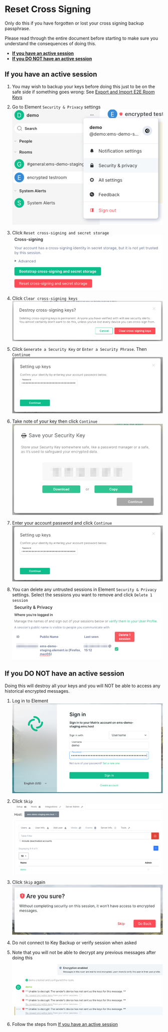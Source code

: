 # Reset Cross Signing

Only do this if you have forgotten or lost your cross signing backup passphrase.

Please read through the entire document before starting to make sure you understand the consequences of doing this.

- **[If you have an active session](#if-you-have-an-active-session)**
- **[If you DO NOT have an active session](#if-you-do-not-have-an-active-session)**

## If you have an active session

1. You may wish to backup your keys before doing this just to be on the safe side if something goes wrong: See [Export and Import E2E Room Keys](Export-and-Import-E2E-Room-Keys.md)

1. Go to Element `Security & Privacy` settings  
![temp](images/Screen%20Shot%202020-07-30%20at%203.02.07%20PM.png)

1. Click `Reset cross-signing and secret storage`  
![temp](images/Screen%20Shot%202020-07-30%20at%203.05.05%20PM.png)

1. Click `Clear cross-signing keys`  
![temp](images/Screen%20Shot%202020-07-30%20at%203.06.18%20PM.png)

1. Click `Generate a Security Key` or `Enter a Security Phrase`. Then `Continue`  
![temp](images/Screen%20Shot%202020-07-30%20at%203.06.50%20PM.png)

1. Take note of your key then click `Continue`  
![temp](images/Screen%20Shot%202020-07-30%20at%203.07.52%20PM.png)

1. Enter your account password and click `Continue`  
![temp](images/Screen%20Shot%202020-07-30%20at%203.09.47%20PM.png)

1. You can delete any untrusted sessions in Element `Security & Privacy` settings. Select the sessions you want to remove and click `Delete 1 session`  
![temp](images/Screen%20Shot%202020-07-30%20at%203.14.55%20PM.png)

## If you DO NOT have an active session

Doing this will destroy all your keys and you will NOT be able to access any historical encrypted messages.

1. Log in to Element  
![temp](images/Screen%20Shot%202020-07-30%20at%202.59.21%20PM.png)

1. Click `Skip`  
![temp](images/Screen%20Shot%202020-07-30%20at%203.00.40%20PM.png)

1. Click `Skip` again  
![temp](images/Screen%20Shot%202020-07-30%20at%203.01.08%20PM.png)

1. Do not connect to Key Backup or verify session when asked

1. Note that you will not be able to decrypt any previous messages after doing this  
![temp](images/Screen%20Shot%202020-07-30%20at%203.12.36%20PM.png)

1. Follow the steps from [If you have an active session](#if-you-have-an-active-session)
